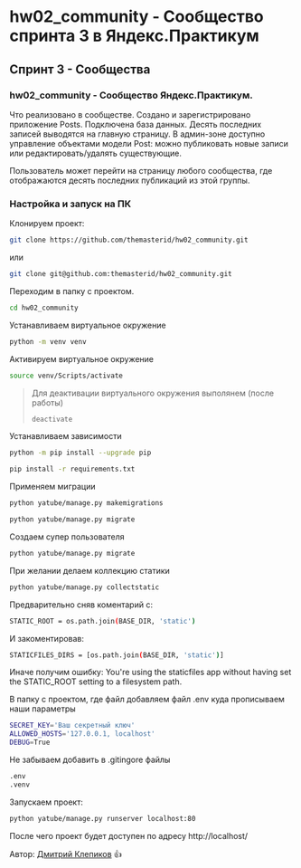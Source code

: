 # hw02_community - Сообщество спринта 3 в Яндекс.Практикум
## Спринт 3 - Сообщества

### hw02_community - Сообщество Яндекс.Практикум.

Что реализовано в сообществе. Создано и зарегистрировано приложение Posts. Подключена база данных. Десять последних записей выводятся на главную страницу. В админ-зоне доступно управление объектами модели Post: 
можно публиковать новые записи или редактировать/удалять существующие. 

Пользователь может перейти на страницу любого сообщества, где отображаются десять последних публикаций из этой группы.

### Настройка и запуск на ПК

Клонируем проект:

```bash
git clone https://github.com/themasterid/hw02_community.git
```

или

```bash
git clone git@github.com:themasterid/hw02_community.git
```

Переходим в папку с проектом.

```bash
cd hw02_community
```

Устанавливаем виртуальное окружение

```bash
python -m venv venv
```

Активируем виртуальное окружение

```bash
source venv/Scripts/activate
```

> Для деактивации виртуального окружения выполянем (после работы)
> ```bash
> deactivate
> ```

Устанавливаем зависимости

```bash
python -m pip install --upgrade pip
```
```bash
pip install -r requirements.txt
```

Применяем миграции

```bash
python yatube/manage.py makemigrations
```
```bash
python yatube/manage.py migrate
```

Создаем супер пользователя

```bash
python yatube/manage.py migrate
```

При желании делаем коллекцию статики

```bash
python yatube/manage.py collectstatic
```

Предварительно сняв коментарий с:
```bash
STATIC_ROOT = os.path.join(BASE_DIR, 'static')
```

И закоментировав: 
```bash
STATICFILES_DIRS = [os.path.join(BASE_DIR, 'static')]
```

Иначе получим ошибку: You're using the staticfiles app without having set the STATIC_ROOT setting to a filesystem path.

В папку с проектом, где файл добавляем файл .env куда прописываем наши параметры

```bash
SECRET_KEY='Ваш секретный ключ'
ALLOWED_HOSTS='127.0.0.1, localhost'
DEBUG=True
```

Не забываем добавить в .gitingore файлы

```bash
.env
.venv
```

Запускаем проект:

```bash
python yatube/manage.py runserver localhost:80
```

После чего проект будет доступен по адресу http://localhost/

Автор: [Дмитрий Клепиков](https://github.com/themasterid) :+1:
